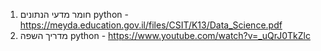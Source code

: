 
1. חומר מדעי הנתונים python - https://meyda.education.gov.il/files/CSIT/K13/Data_Science.pdf
2. מדריך השפה python - https://www.youtube.com/watch?v=_uQrJ0TkZlc